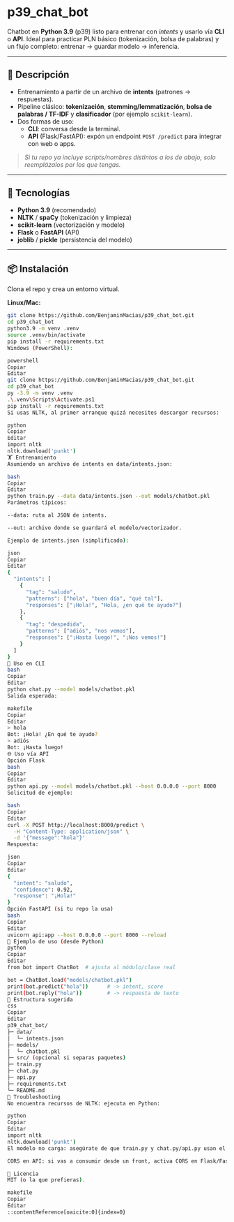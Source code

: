 # p39_chat_bot

Chatbot en **Python 3.9** (p39) listo para entrenar con *intents* y usarlo vía **CLI** o **API**. Ideal para practicar PLN básico (tokenización, bolsa de palabras) y un flujo completo: entrenar → guardar modelo → inferencia.

---

## 🧠 Descripción

- Entrenamiento a partir de un archivo de **intents** (patrones → respuestas).
- Pipeline clásico: **tokenización**, **stemming/lemmatización**, **bolsa de palabras / TF-IDF** y **clasificador** (por ejemplo `scikit-learn`).
- Dos formas de uso:
  - **CLI**: conversa desde la terminal.
  - **API** (Flask/FastAPI): expón un endpoint `POST /predict` para integrar con web o apps.

> *Si tu repo ya incluye scripts/nombres distintos a los de abajo, solo reemplázalos por los que tengas.*

---

## 🧰 Tecnologías

- **Python 3.9** (recomendado)
- **NLTK** / **spaCy** (tokenización y limpieza)
- **scikit-learn** (vectorización y modelo)
- **Flask** o **FastAPI** (API)
- **joblib** / **pickle** (persistencia del modelo)

---

## 📦 Instalación

Clona el repo y crea un entorno virtual.

**Linux/Mac:**
```bash
git clone https://github.com/BenjaminMacias/p39_chat_bot.git
cd p39_chat_bot
python3.9 -m venv .venv
source .venv/bin/activate
pip install -r requirements.txt
Windows (PowerShell):

powershell
Copiar
Editar
git clone https://github.com/BenjaminMacias/p39_chat_bot.git
cd p39_chat_bot
py -3.9 -m venv .venv
.\.venv\Scripts\Activate.ps1
pip install -r requirements.txt
Si usas NLTK, al primer arranque quizá necesites descargar recursos:

python
Copiar
Editar
import nltk
nltk.download('punkt')
🏋️ Entrenamiento
Asumiendo un archivo de intents en data/intents.json:

bash
Copiar
Editar
python train.py --data data/intents.json --out models/chatbot.pkl
Parámetros típicos:

--data: ruta al JSON de intents.

--out: archivo donde se guardará el modelo/vectorizador.

Ejemplo de intents.json (simplificado):

json
Copiar
Editar
{
  "intents": [
    {
      "tag": "saludo",
      "patterns": ["hola", "buen día", "qué tal"],
      "responses": ["¡Hola!", "Hola, ¿en qué te ayudo?"]
    },
    {
      "tag": "despedida",
      "patterns": ["adiós", "nos vemos"],
      "responses": ["¡Hasta luego!", "¡Nos vemos!"]
    }
  ]
}
💬 Uso en CLI
bash
Copiar
Editar
python chat.py --model models/chatbot.pkl
Salida esperada:

makefile
Copiar
Editar
> hola
Bot: ¡Hola! ¿En qué te ayudo?
> adiós
Bot: ¡Hasta luego!
🌐 Uso vía API
Opción Flask
bash
Copiar
Editar
python api.py --model models/chatbot.pkl --host 0.0.0.0 --port 8000
Solicitud de ejemplo:

bash
Copiar
Editar
curl -X POST http://localhost:8000/predict \
  -H "Content-Type: application/json" \
  -d '{"message":"hola"}'
Respuesta:

json
Copiar
Editar
{
  "intent": "saludo",
  "confidence": 0.92,
  "response": "¡Hola!"
}
Opción FastAPI (si tu repo la usa)
bash
Copiar
Editar
uvicorn api:app --host 0.0.0.0 --port 8000 --reload
🧪 Ejemplo de uso (desde Python)
python
Copiar
Editar
from bot import ChatBot  # ajusta al módulo/clase real

bot = ChatBot.load("models/chatbot.pkl")
print(bot.predict("hola"))      # -> intent, score
print(bot.reply("hola"))        # -> respuesta de texto
📁 Estructura sugerida
css
Copiar
Editar
p39_chat_bot/
├─ data/
│  └─ intents.json
├─ models/
│  └─ chatbot.pkl
├─ src/ (opcional si separas paquetes)
├─ train.py
├─ chat.py
├─ api.py
├─ requirements.txt
└─ README.md
🔧 Troubleshooting
No encuentra recursos de NLTK: ejecuta en Python:

python
Copiar
Editar
import nltk
nltk.download('punkt')
El modelo no carga: asegúrate de que train.py y chat.py/api.py usan el mismo formato (joblib/pickle) y versión de librerías compatibles.

CORS en API: si vas a consumir desde un front, activa CORS en Flask/FastAPI.

📝 Licencia
MIT (o la que prefieras).

makefile
Copiar
Editar
::contentReference[oaicite:0]{index=0}
